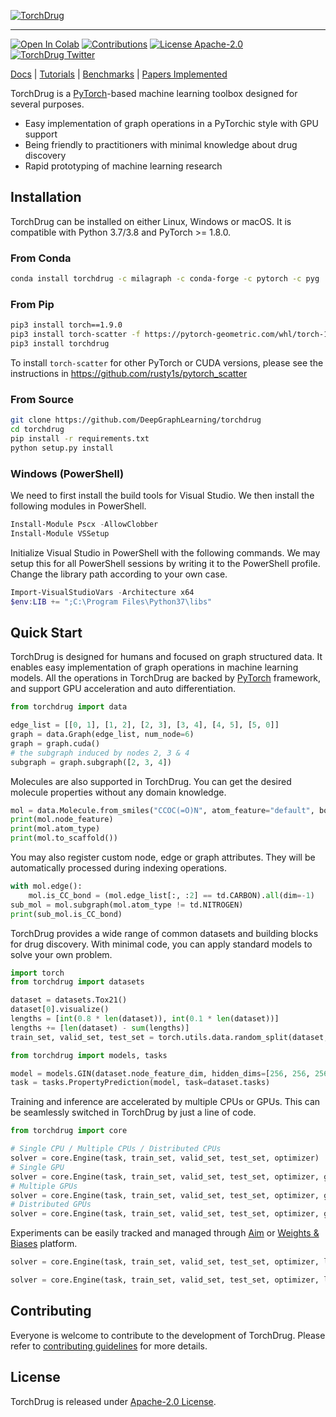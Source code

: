 [![TorchDrug](asset/logo.svg)](https://torchdrug.ai/)

----------------------------

[![Open In Colab](https://colab.research.google.com/assets/colab-badge.svg)](https://colab.research.google.com/drive/1Tbnr1Fog_YjkqU1MOhcVLuxqZ4DC-c8-#forceEdit=true&sandboxMode=true)
[![Contributions](https://img.shields.io/badge/contributions-welcome-blue)](https://github.com/DeepGraphLearning/torchdrug/blob/master/CONTRIBUTING.md)
[![License Apache-2.0](https://img.shields.io/github/license/DeepGraphLearning/torchdrug?color=blue)](https://github.com/DeepGraphLearning/torchdrug/blob/master/LICENSE)
[![TorchDrug Twitter](https://img.shields.io/twitter/url?label=TorchDrug&style=social&url=https%3A%2F%2Ftwitter.com%2FDrugTorch)](https://twitter.com/DrugTorch)

[Docs] | [Tutorials] | [Benchmarks] | [Papers Implemented]

[Docs]: https://deepgraphlearning.github.io/torchdrug-site/docs
[Tutorials]: https://deepgraphlearning.github.io/torchdrug-site/docs/tutorials
[Benchmarks]: https://deepgraphlearning.github.io/torchdrug-site/docs/benchmark
[Papers Implemented]: https://deepgraphlearning.github.io/torchdrug-site/docs/paper

TorchDrug is a [PyTorch]-based machine learning toolbox designed for several purposes.

- Easy implementation of graph operations in a PyTorchic style with GPU support
- Being friendly to practitioners with minimal knowledge about drug discovery
- Rapid prototyping of machine learning research

[PyTorch]: https://pytorch.org/

Installation
------------

TorchDrug can be installed on either Linux, Windows or macOS. It is compatible with
Python 3.7/3.8 and PyTorch >= 1.8.0.

### From Conda ###

```bash
conda install torchdrug -c milagraph -c conda-forge -c pytorch -c pyg
```

### From Pip ###

```bash
pip3 install torch==1.9.0
pip3 install torch-scatter -f https://pytorch-geometric.com/whl/torch-1.9.0+cu102.html
pip3 install torchdrug
```

To install `torch-scatter` for other PyTorch or CUDA versions, please see the
instructions in https://github.com/rusty1s/pytorch_scatter

### From Source ###

```bash
git clone https://github.com/DeepGraphLearning/torchdrug
cd torchdrug
pip install -r requirements.txt
python setup.py install
```

### Windows (PowerShell) ###

We need to first install the build tools for Visual Studio. We then install the
following modules in PowerShell.

```powershell
Install-Module Pscx -AllowClobber
Install-Module VSSetup
```

Initialize Visual Studio in PowerShell with the following commands. We may setup
this for all PowerShell sessions by writing it to the PowerShell profile. Change
the library path according to your own case.

```powershell
Import-VisualStudioVars -Architecture x64
$env:LIB += ";C:\Program Files\Python37\libs"
```

Quick Start
-----------

TorchDrug is designed for humans and focused on graph structured data.
It enables easy implementation of graph operations in machine learning models.
All the operations in TorchDrug are backed by [PyTorch] framework, and support GPU
acceleration and auto differentiation.

```python
from torchdrug import data

edge_list = [[0, 1], [1, 2], [2, 3], [3, 4], [4, 5], [5, 0]]
graph = data.Graph(edge_list, num_node=6)
graph = graph.cuda()
# the subgraph induced by nodes 2, 3 & 4
subgraph = graph.subgraph([2, 3, 4])
```

Molecules are also supported in TorchDrug. You can get the desired molecule
properties without any domain knowledge.

```python
mol = data.Molecule.from_smiles("CCOC(=O)N", atom_feature="default", bond_feature="default")
print(mol.node_feature)
print(mol.atom_type)
print(mol.to_scaffold())
```

You may also register custom node, edge or graph attributes. They will be
automatically processed during indexing operations.

```python
with mol.edge():
	mol.is_CC_bond = (mol.edge_list[:, :2] == td.CARBON).all(dim=-1)
sub_mol = mol.subgraph(mol.atom_type != td.NITROGEN)
print(sub_mol.is_CC_bond)
```

TorchDrug provides a wide range of common datasets and building blocks for drug
discovery. With minimal code, you can apply standard models to solve your own
problem.

```python
import torch
from torchdrug import datasets

dataset = datasets.Tox21()
dataset[0].visualize()
lengths = [int(0.8 * len(dataset)), int(0.1 * len(dataset))]
lengths += [len(dataset) - sum(lengths)]
train_set, valid_set, test_set = torch.utils.data.random_split(dataset, lengths)
```

```python
from torchdrug import models, tasks

model = models.GIN(dataset.node_feature_dim, hidden_dims=[256, 256, 256, 256])
task = tasks.PropertyPrediction(model, task=dataset.tasks)
```

Training and inference are accelerated by multiple CPUs or GPUs.
This can be seamlessly switched in TorchDrug by just a line of code.
```python
from torchdrug import core

# Single CPU / Multiple CPUs / Distributed CPUs
solver = core.Engine(task, train_set, valid_set, test_set, optimizer)
# Single GPU
solver = core.Engine(task, train_set, valid_set, test_set, optimizer, gpus=[0])
# Multiple GPUs
solver = core.Engine(task, train_set, valid_set, test_set, optimizer, gpus=[0, 1, 2, 3])
# Distributed GPUs
solver = core.Engine(task, train_set, valid_set, test_set, optimizer, gpus=[0, 1, 2, 3, 0, 1, 2, 3])
```

Experiments can be easily tracked and managed through [Aim] or [Weights & Biases] platform.
```python
solver = core.Engine(task, train_set, valid_set, test_set, optimizer, logger="aim")
```

```python
solver = core.Engine(task, train_set, valid_set, test_set, optimizer, logger="wandb")
```

[Aim]: https://aimstack.io/
[Weights & Biases]: https://wandb.ai/

Contributing
------------

Everyone is welcome to contribute to the development of TorchDrug.
Please refer to [contributing guidelines](CONTRIBUTING.md) for more details.

License
-------

TorchDrug is released under [Apache-2.0 License](LICENSE).
